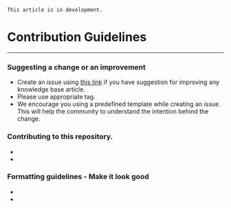 `This article is in development.`

# Contribution Guidelines

---

### Suggesting a change or an improvement
- Create an issue using [this link](https://github.com/RapidCircle/KnowledgeBase/issues/new) if you have suggestion for improving any knowledge base article.
- Please use appropriate tag.
- We encourage you using a predefined template while creating an issue. This will help the community to understand the intention behind the change. 

### Contributing to this repository.
- 
- 

### Formatting guidelines - Make it look good
- 
- 


